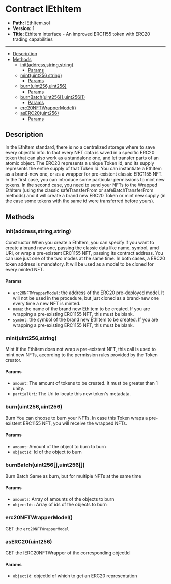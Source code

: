 # Contract IEthItem

* **Path:** IEthItem.sol
* **Version:** 1
* **Title:** EthItem Interface - An improved ERC1155 token with ERC20 trading capabilities

---

- [Description](#description)
- [Methods](#methods)
  - [init(address,string,string)](#initaddressstringstring)
    - [Params](#params)
  - [mint(uint256,string)](#mintuint256string)
    - [Params](#params-1)
  - [burn(uint256,uint256)](#burnuint256uint256)
    - [Params](#params-2)
  - [burnBatch(uint256[],uint256[])](#burnbatchuint256uint256)
    - [Params](#params-3)
  - [erc20NFTWrapperModel()](#erc20nftwrappermodel)
  - [asERC20(uint256)](#aserc20uint256)
    - [Params](#params-4)

## Description

In the EthItem standard, there is no a centralized storage where to save every objectId info.
In fact every NFT data is saved in a specific ERC20 token that can also work as a standalone one, and let transfer parts of an atomic object.
The ERC20 represents a unique Token Id, and its supply represents the entire supply of that Token Id.
You can instantiate a EthItem as a brand-new one, or as a wrapper for pre-existent classic ERC1155 NFT.
In the first case, you can introduce some particular permissions to mint new tokens.
In the second case, you need to send your NFTs to the Wrapped EthItem (using the classic safeTransferFrom or safeBatchTransferFrom methods) and it will create a brand new ERC20 Token or mint new supply (in the case some tokens with the same id were transferred before yours).

## Methods

### init(address,string,string)

Constructor When you create a EthItem, you can specify if you want to create a brand new one, passing the classic data like name, symbol, amd URI, or wrap a pre-existent ERC1155 NFT, passing its contract address. You can use just one of the two modes at the same time. In both cases, a ERC20 token address is mandatory. It will be used as a model to be cloned for every minted NFT.

#### Params

- `erc20NFTWrapperModel`: the address of the ERC20 pre-deployed model. It will not be used in the procedure, but just cloned as a brand-new one every time a new NFT is minted.
- `name`: the name of the brand new EthItem to be created. If you are wrapping a pre-existing ERC1155 NFT, this must be blank.
- `symbol`: the symbol of the brand new EthItem to be created. If you are wrapping a pre-existing ERC1155 NFT, this must be blank.

### mint(uint256,string)

Mint If the EthItem does not wrap a pre-existent NFT, this call is used to mint new NFTs, according to the permission rules provided by the Token creator.

#### Params

- `amount`: The amount of tokens to be created. It must be greater than 1 unity.
- `partialUri`: The Uri to locate this new token's metadata.

### burn(uint256,uint256)

Burn You can choose to burn your NFTs. In case this Token wraps a pre-existent ERC1155 NFT, you will receive the wrapped NFTs.

#### Params

- `amount`: Amount of the object to burn to burn
- `objectId`: Id of the object to burn

### burnBatch(uint256[],uint256[])

Burn Batch Same as burn, but for multiple NFTs at the same time

#### Params

- `amounts`: Array of amounts of the objects to burn
- `objectIds`: Array of ids of the objects to burn

### erc20NFTWrapperModel()

GET the `erc20NFTWrapperModel`

### asERC20(uint256)

GET the IERC20NFTWrapper of the corresponding objectId

#### Params

- `objectId`: objectId of which to get an ERC20 representation

